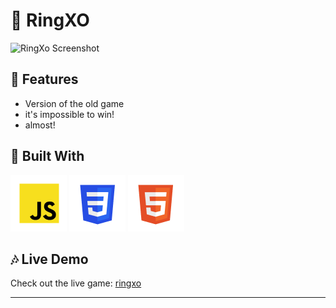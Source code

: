 # :ring: RingXO

![RingXo Screenshot](img/tic.avif)

## :sunflower: Features

- Version of the old game
- it's impossible to win!
- almost!


## :toolbox: Built With

![Javascript](img/javascript.png)
![CSS](img/css.png)
![Html](img/html.png)


## :notes: Live Demo

Check out the live game: 
[ringxo](https://thmahler.net/games/ringxo)

---